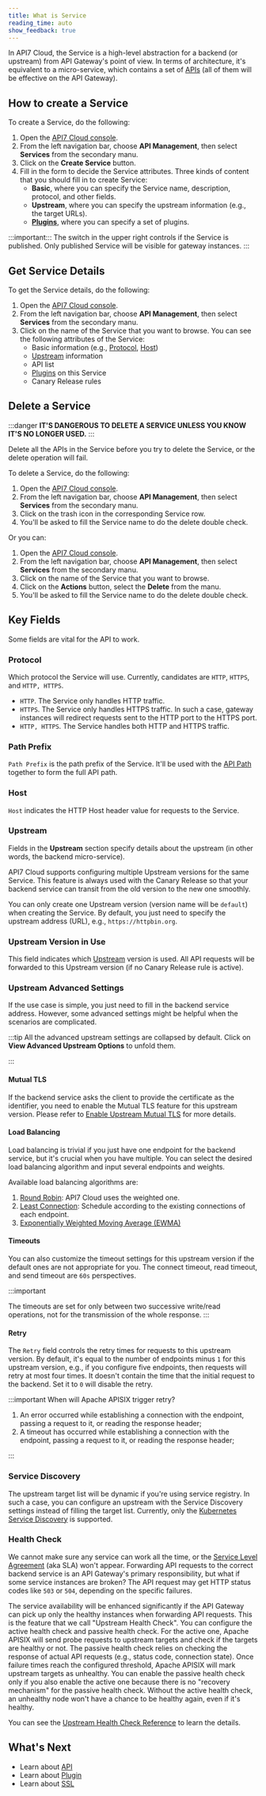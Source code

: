 ```yaml
---
title: What is Service
reading_time: auto
show_feedback: true
---
```


In API7 Cloud, the Service is a high-level abstraction for a backend (or upstream) from
API Gateway's point of view. In terms of architecture, it's equivalent to a micro-service,
which contains a set of [APIs](./api.md) (all of them will be effective on the API Gateway).

How to create a Service
-----------------------

To create a Service, do the following:

1. Open the [API7 Cloud console](https://console.api7.cloud).
2. From the left navigation bar, choose **API Management**, then select **Services** from the secondary manu.
3. Click on the **Create Service** button.
4. Fill in the form to decide the Service attributes. 
   Three kinds of content that you should fill in to create Service:
      * **Basic**, where you can specify the Service name, description, protocol, and other fields.
      * **Upstream**, where you can specify the upstream information (e.g., the target URLs).
      * [**Plugins**](./plugin.md), where you can specify a set of plugins.

:::important:::
The switch in the upper right controls if the Service is published. Only
published Service will be visible for gateway instances.
:::

Get Service Details
-------------------

To get the Service details, do the following:

1. Open the [API7 Cloud console](https://console.api7.cloud).
2. From the left navigation bar, choose **API Management**, then select **Services** from the secondary manu.
3. Click on the name of the Service that you want to browse. You can see the following attributes of the Service:
   * Basic information (e.g., [Protocol](#protocol), [Host](#host))
   * [Upstream](#upstream) information
   * API list
   * [Plugins](./plugin.md) on this Service
   * Canary Release rules

Delete a Service
----------------

:::danger
**IT'S DANGEROUS TO DELETE A SERVICE UNLESS YOU KNOW IT'S NO LONGER USED.**
:::

Delete all the APIs in the Service before you try to delete the Service, or the delete operation will fail.

To delete a Service, do the following:

1. Open the [API7 Cloud console](https://console.api7.cloud).
2. From the left navigation bar, choose **API Management**, then select **Services** from the secondary manu.
3. Click on the trash icon in the corresponding Service row.
4. You'll be asked to fill the Service name to do the delete double check.

Or you can:

1. Open the [API7 Cloud console](https://console.api7.cloud).
2. From the left navigation bar, choose **API Management**, then select **Services** from the secondary manu.
3. Click on the name of the Service that you want to browse.
4. Click on the **Actions** button, select the **Delete** from the manu.
4. You'll be asked to fill the Service name to do the delete double check.

Key Fields
----------

Some fields are vital for the API to work.

### Protocol

Which protocol the Service will use. Currently, candidates are `HTTP`, `HTTPS`, and `HTTP, HTTPS`.

* `HTTP`. The Service only handles HTTP traffic.
* `HTTPS`. The Service only handles HTTPS traffic. In such a case, gateway instances will redirect requests sent to the HTTP port to the HTTPS port.
* `HTTP, HTTPS`. The Service handles both HTTP and HTTPS traffic.

### Path Prefix

`Path Prefix` is the path prefix of the Service. It'll be used with the [API Path](./api.md#path)
together to form the full API path.

### Host

`Host` indicates the HTTP Host header value for requests to the Service.

### Upstream

Fields in the **Upstream** section specify details about the upstream (in other words,
the backend micro-service).

API7 Cloud supports configuring multiple Upstream versions for the same Service. This feature is
always used with the Canary Release so that your backend service can transit from the old version to the new one smoothly.

You can only create one Upstream version (version name will be `default`) when creating the Service.
By default, you just need to specify the upstream address (URL), e.g., `https://httpbin.org`.

### Upstream Version in Use

This field indicates which [Upstream](#upstream) version is used.
All API requests will be forwarded to this Upstream version (if no Canary Release rule is active).

### Upstream Advanced Settings

If the use case is simple, you just need to fill in the backend service address. However, some
advanced settings might be helpful when the scenarios are complicated.

:::tip
All the advanced upstream settings are collapsed by default. Click on **View Advanced Upstream Options**
to unfold them.

:::

#### Mutual TLS

If the backend service asks the client to provide the certificate as the identifier, you need to enable
the Mutual TLS feature for this upstream version. Please refer to [Enable Upstream Mutual TLS](../guides/security/enable-upstream-mutual-tls.md) for more details.

#### Load Balancing

Load balancing is trivial if you just have one endpoint for the backend service, but it's crucial when you have multiple.
You can select the desired load balancing algorithm and input several endpoints and weights.

Available load balancing algorithms are:

1. [Round Robin](https://en.wikipedia.org/wiki/Weighted_round_robin): API7 Cloud uses the weighted one.
2. [Least Connection](http://kb.linuxvirtualserver.org/wiki/Least-Connection_Scheduling): Schedule according to the existing connections of each endpoint.
3. [Exponentially Weighted Moving Average (EWMA)](https://en.wikipedia.org/wiki/Moving_average)

#### Timeouts

You can also customize the timeout settings for this upstream version if the default ones are not
appropriate for you. The connect timeout, read timeout, and send timeout are `60s` perspectives.

:::important

The timeouts are set for only between two successive write/read operations,
not for the transmission of the whole response.
:::

#### Retry

The `Retry` field controls the retry times for requests to this upstream version. By default,
it's equal to the number of endpoints minus `1` for this upstream version, e.g., if you configure five endpoints, then
requests will retry at most four times. It doesn't contain the time that the initial request to the backend. Set it to `0` will disable
the retry.

:::important When will Apache APISIX trigger retry?

1. An error occurred while establishing a connection with the endpoint, passing a request to it, or reading the response header;
2. A timeout has occurred while establishing a connection with the endpoint, passing a request to it, or reading the response header;

:::

### Service Discovery

The upstream target list will be dynamic if you're using service registry. In such a case, you can
configure an upstream with the Service Discovery settings instead of filling the target list. Currently,
only the [Kubernetes Service Discovery](../guides/traffic-management/service-discovery/kubernetes.md) is supported.

### Health Check

We cannot make sure any service can work all the time, or the [Service Level Agreement](https://en.wikipedia.org/wiki/Service-level_agreement) (aka SLA) won't appear. Forwarding API requests
to the correct backend service is an API Gateway's primary responsibility, but what if some service instances are broken? The API request may get HTTP status codes like `503` or `504`, depending on
the specific failures.

The service availability will be enhanced significantly if the API Gateway can pick up only the healthy instances when forwarding API requests. This is the feature that we call "Upstream Health Check".
You can configure the active health check and passive health check. For the active one, Apache APISIX will send probe requests to upstream targets and check if the targets are healthy or not. The passive
health check relies on checking the response of actual API requests (e.g., status code, connection state). Once failure times reach the configured threshold, Apache APISIX will mark upstream targets as unhealthy. You can enable the passive health check only if you also enable the active one because there is no "recovery mechanism" for the passive health check. Without the active health check, an
unhealthy node won't have a chance to be healthy again, even if it's healthy.

You can see the [Upstream Health Check Reference](../references/product/upstream-health-check.md) to learn the details.

What's Next
-----------

* Learn about [API](./api.md)
* Learn about [Plugin](./plugin.md)
* Learn about [SSL](./ssl.md)
